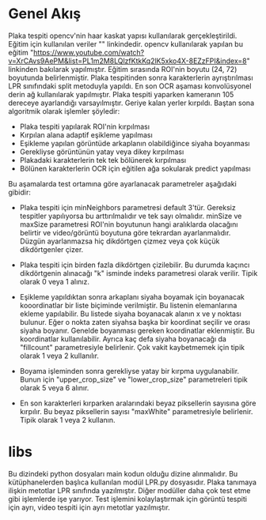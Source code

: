 # Genel Akış

Plaka tespiti opencv'nin haar kaskat yapısı kullanılarak gerçekleştirildi. Eğitim için kullanılan veriler "" linkindedir. opencv kullanılarak yapılan bu eğitim "https://www.youtube.com/watch?v=XrCAvs9AePM&list=PL1m2M8LQlzfKtkKq2lK5xko4X-8EZzFPI&index=8" linkinden bakılarak yapılmıştır. Eğitim sırasında ROI'nin boyutu (24, 72) boyutunda belirlenmiştir. Plaka tespitinden sonra karakterlerin ayrıştırılması LPR sınıfındaki split metoduyla yapıldı. En son OCR aşaması konvolüsyonel derin ağ kullanılarak yapılmıştır. Plaka tespiti yaparken kameranın 105 dereceye ayarlandığı varsayılmıştır. Geriye kalan yerler kırpıldı. Baştan sona algoritmik olarak işlemler şöyledir: 

- Plaka tespiti yapılarak ROI'nin kırpılması
- Kırpılan alana adaptif eşikleme yapılması
- Eşikleme yapılan görüntüde arkaplanın olabildiğince siyaha boyanması
- Gerekliyse görüntünün yatay veya dikey kırpılması
- Plakadaki karakterlerin tek tek bölünerek kırpılması
- Bölünen karakterlerin OCR için eğitilen ağa sokularak predict yapılması

Bu aşamalarda test ortamına göre ayarlanacak parametreler aşağıdaki gibidir:

- Plaka tespiti için minNeighbors parametresi default 3'tür. Gereksiz tespitler yapılıyorsa bu arttırılmalıdır ve tek sayı olmalıdır. minSize ve maxSize parametresi ROI'nin boyutunun hangi aralıklarda olacağını belirtir ve video/görüntü boyutuna göre tekrardan ayarlanmalıdır. Düzgün ayarlanmazsa hiç dikdörtgen çizmez veya çok küçük dikdörtgenler çizer.

- Plaka tespiti için birden fazla dikdörtgen çizilebilir. Bu durumda kaçıncı dikdörtgenin alınacağı "k" isminde indeks parametresi olarak verilir. Tipik olarak 0 veya 1 alınız.

- Eşikleme yapıldıktan sonra arkaplanı siyaha boyamak için boyanacak kooordinatlar bir liste biçiminde verilmiştir. Bu listenin elemanlarına ekleme yapılabilir. Bu listede siyaha boyanacak alanın x ve y noktası bulunur. Eğer o nokta zaten siyahsa başka bir koordinat seçilir ve orası siyaha boyanır. Genelde boyanması gereken koordinatlar eklenmiştir. Bu koordinatlar kullanılabilir. Ayrıca kaç defa siyaha boyanacağı da "fillcount" parametresiyle belirlenir. Çok vakit kaybetmemek için tipik olarak 1 veya 2 kullanılır.

- Boyama işleminden sonra gerekliyse yatay bir kırpma uygulanabilir. Bunun için "upper_crop_size" ve "lower_crop_size" parametreleri tipik olarak 5 veya 6 alınır.

- En son karakterleri kırparken aralarındaki beyaz piksellerin sayısına göre kırpılır. Bu beyaz piksellerin sayısı "maxWhite" parametresiyle belirlenir. Tipik olarak 1 veya 2 kullanın.


# libs
 Bu dizindeki python dosyaları main kodun olduğu dizine alınmalıdır. Bu kütüphanelerden başlıca kullanılan modül LPR.py dosyasıdır. Plaka tanımaya ilişkin metotlar LPR sınıfında yazılmıştır. Diğer modüller daha çok test etme gibi işlemlerde işe yarıyor. Test işlemini kolaylaştırmak için görüntü tespiti için ayrı, video tespiti için ayrı metotlar yazılmıştır.
